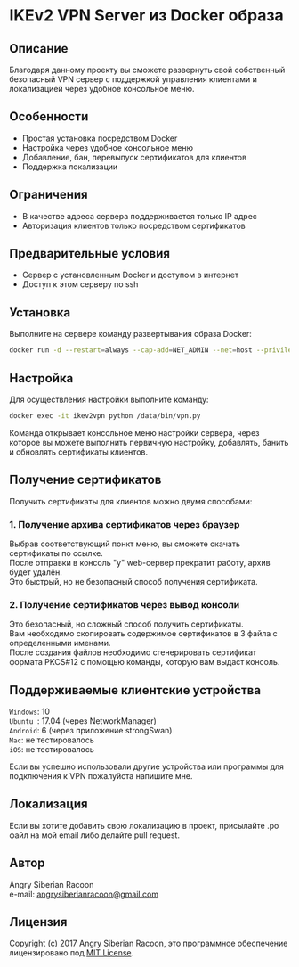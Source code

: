 # IKEv2 VPN Server из Docker образа
## Описание
Благодаря данному проекту вы сможете развернуть свой собственный безопасный VPN сервер с поддержкой управления клиентами и локализацией через удобное консольное меню.

## Особенности
* Простая установка посредством Docker
* Настройка через удобное консольное меню
* Добавление, бан, перевыпуск сертификатов для клиентов
* Поддержка локализации

## Ограничения
* В качестве адреса сервера поддерживается только IP адрес
* Авторизация клиентов только посредством сертификатов

## Предварительные условия
* Сервер с установленным Docker и доступом в интернет
* Доступ к этом серверу по ssh

## Установка
Выполните на сервере команду развертывания образа Docker:

```Bash
docker run -d --restart=always --cap-add=NET_ADMIN --net=host --privileged -p 8080 -p 500:500/udp -p 4500:4500/udp --name=ikev2vpn angrysiberianracoon/ikev2vpn
```

## Настройка
Для осуществления настройки выполните команду:
```Bash
docker exec -it ikev2vpn python /data/bin/vpn.py
```
Команда открывает консольное меню настройки сервера, через которое вы можете выполнить первичную настройку, добавлять, банить и обновлять сертификаты клиентов.

## Получение сертификатов
Получить сертификаты для клиентов можно двумя способами:

### 1. Получение архива сертификатов через браузер
Выбрав соответствующий понкт меню, вы сможете скачать сертификаты по ссылке.  
После отправки в консоль "y" web-сервер прекратит работу, архив будет удалён.  
Это быстрый, но не безопасный способ получения сертификата.

### 2. Получение сертификатов через вывод консоли
Это безопасный, но сложный способ получить сертификаты.  
Вам необходимо скопировать содержимое сертификатов в 3 файла с определенными именами.  
После создания файлов необходимо сгенерировать сертификат формата PKCS#12 с помощью команды, которую вам выдаст консоль. 

## Поддерживаемые клиентские устройства
`Windows`: 10  
`Ubuntu `: 17.04 (через NetworkManager)  
`Android`: 6 (через приложение strongSwan)  
`Mac`:	не тестировалось  
`iOS`:	не тестировалось  

Если вы успешно использовали другие устройства или программы для подключения к VPN пожалуйста напишите мне.

## Локализация
Если вы хотите добавить свою локализацию в проект, присылайте .po файл на мой email либо делайте pull request.

## Автор
Angry Siberian Racoon   
e-mail: angrysiberianracoon@gmail.com

## Лицензия
Copyright (c) 2017 Angry Siberian Racoon, это программное обеспечение лицензировано под [MIT License](https://github.com/angrysiberianracoon/ikev2vpn/blob/master/LICENSE).